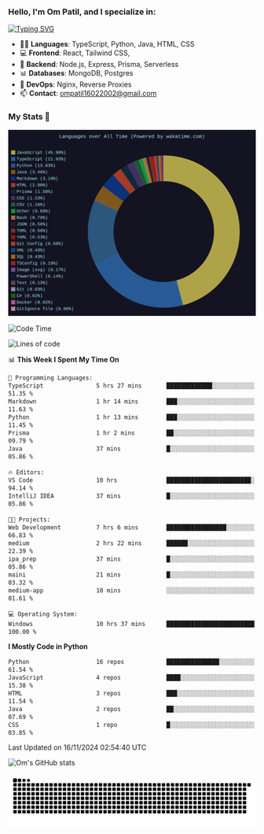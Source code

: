 <h3>Hello, I'm Om Patil, and I specialize in:</h3>

[![Typing SVG](https://readme-typing-svg.demolab.com?font=Fira+Code&pause=1000&color=00F7F6&width=435&lines=Full+Stack+Developer;Node.js+Backend+Developer;React+Frontend+Developer)](https://git.io/typing-svg)

<ul>
  <li>👨‍💻 <strong>Languages</strong>: TypeScript, Python, Java, HTML, CSS</li>
  <li>💻 <strong>Frontend</strong>: React, Tailwind CSS,  </li>
  <li>🦄 <strong>Backend</strong>: Node.js, Express, Prisma, Serverless </li>
  <li>📊 <strong>Databases</strong>: MongoDB, Postgres</li>
  <li>🚀 <strong>DevOps</strong>: Nginx, Reverse Proxies</li>
  <li>📫 <strong>Contact</strong>: <a href="mailto:ompatil16022002@gmail.com">ompatil16022002@gmail.com</a></li>
</ul>


<h3>My Stats 💯</h3>

<img src="wakatime-stats.svg" alt="Wakatime Stats" width="600"/>

<!--  [![Top Langs](https://github-readme-stats.vercel.app/api/top-langs/?username=9OmP&layout=compact&theme=radical)](https://github.com/anuraghazra/github-readme-stats) -->

<!--START_SECTION:waka-->
![Code Time](http://img.shields.io/badge/Code%20Time-106%20hrs%2015%20mins-blue)

![Lines of code](https://img.shields.io/badge/From%20Hello%20World%20I%27ve%20Written-1.5%20million%20lines%20of%20code-blue)

📊 **This Week I Spent My Time On** 

```text
💬 Programming Languages: 
TypeScript               5 hrs 27 mins       █████████████░░░░░░░░░░░░   51.35 % 
Markdown                 1 hr 14 mins        ███░░░░░░░░░░░░░░░░░░░░░░   11.63 % 
Python                   1 hr 13 mins        ███░░░░░░░░░░░░░░░░░░░░░░   11.45 % 
Prisma                   1 hr 2 mins         ██░░░░░░░░░░░░░░░░░░░░░░░   09.79 % 
Java                     37 mins             █░░░░░░░░░░░░░░░░░░░░░░░░   05.86 % 

🔥 Editors: 
VS Code                  10 hrs              ████████████████████████░   94.14 % 
IntelliJ IDEA            37 mins             █░░░░░░░░░░░░░░░░░░░░░░░░   05.86 % 

🐱‍💻 Projects: 
Web Development          7 hrs 6 mins        █████████████████░░░░░░░░   66.83 % 
medium                   2 hrs 22 mins       ██████░░░░░░░░░░░░░░░░░░░   22.39 % 
ipa_prep                 37 mins             █░░░░░░░░░░░░░░░░░░░░░░░░   05.86 % 
maini                    21 mins             █░░░░░░░░░░░░░░░░░░░░░░░░   03.32 % 
medium-app               10 mins             ░░░░░░░░░░░░░░░░░░░░░░░░░   01.61 % 

💻 Operating System: 
Windows                  10 hrs 37 mins      █████████████████████████   100.00 % 
```

**I Mostly Code in Python** 

```text
Python                   16 repos            ███████████████░░░░░░░░░░   61.54 % 
JavaScript               4 repos             ████░░░░░░░░░░░░░░░░░░░░░   15.38 % 
HTML                     3 repos             ███░░░░░░░░░░░░░░░░░░░░░░   11.54 % 
Java                     2 repos             ██░░░░░░░░░░░░░░░░░░░░░░░   07.69 % 
CSS                      1 repo              █░░░░░░░░░░░░░░░░░░░░░░░░   03.85 % 
```




 Last Updated on 16/11/2024 02:54:40 UTC
<!--END_SECTION:waka-->

![Om's GitHub stats](https://github-readme-stats.vercel.app/api?username=9OmP&show_icons=true&theme=radical)

![snake gif](https://github.com/9OmP/9OmP/blob/output/github-contribution-grid-snake-dark.svg)


